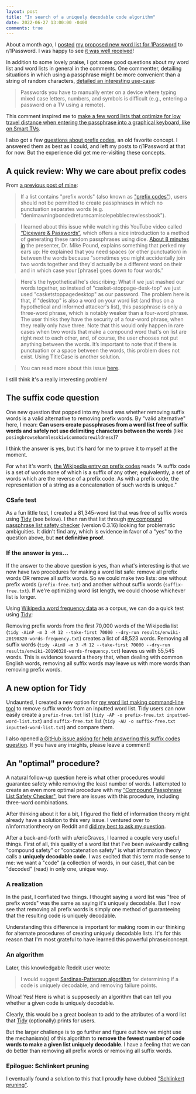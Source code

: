 ```yaml
---
layout: post
title: "In search of a uniquely decodable code algorithm"
date: 2022-06-27 13:00:00 -0400
comments: true
---
```


About a month ago, I [posted](https://www.reddit.com/r/1Password/comments/ur4otq/proposed_new_word_list/) [my proposed new word list for 1Password](https://github.com/sts10/generated-wordlists/blob/main/lists/1password-replacement/1password-replacement.txt) to r/1Password. I was happy to see [it was well received](https://www.reddit.com/r/1Password/comments/ur4otq/comment/i8v7g29/?utm_source=reddit&utm_medium=web2x&context=3)! 

In addition to some lovely praise, I got some good questions about my word list and word lists in general in the comments. One commentter, detailing situations in which using a passphrase might be more convenient than a string of random characters, [detailed an interesting use-case](https://www.reddit.com/r/1Password/comments/ur4otq/comment/i8yoaty/?utm_source=reddit&utm_medium=web2x&context=3):

> Passwords you have to manually enter on a device where typing mixed case letters, numbers, and symbols is difficult (e.g., entering a password on a TV using a remote).

This comment inspired me to [make a few word lists that optimize for low travel distance when entering the passphrase into a graphical keyboard, like on Smart TVs](https://github.com/sts10/remote-words).

I also got a few [questions about prefix codes](https://www.reddit.com/r/1Password/comments/ur4otq/comment/i8ylj8f/?utm_source=reddit&utm_medium=web2x&context=3), an old favorite concept. I answered them as best as I could, and left my posts to r/1Password at that for now. But the experience did get me re-visiting these concepts.

## A quick review: Why we care about prefix codes

From [a previous post of mine](https://sts10.github.io/2020/09/30/making-a-word-list.html#the-question-of-prefix-words): 

> If a list contains "prefix words" (also known as ["prefix codes"](https://en.wikipedia.org/wiki/Prefix_code)), users should not be permitted to create passphrases in which no punctuation separates words (e.g. "denimawningbondedreturncamisolepebblecrewlessbook"). 

> I learned about this issue while watching this YouTube video called [“Diceware & Passwords”](https://www.youtube.com/watch?v=Pe_3cFuSw1E), which offers a nice introduction to a method of generating these random passphrases using dice. [About 8 minutes in](https://youtu.be/Pe_3cFuSw1E?t=8m36s) the presenter, Dr. Mike Pound, explains something that perked my ears up: He explained that you need spaces (or other punctuation) in between the words because "sometimes you might accidentally join two words together and they'd actually be a different word on their and in which case your [phrase] goes down to four words."

> Here's the hypothetical he's describing: What if we just mashed our words together, so instead of "casket-stoppage-desk-top" we just used "casketstoppagedesktop" as our password. The problem here is that, if "desktop" is also a word on your word list (and thus on a hypothetical and informed attacker's list), this passphrase is only a three-word phrase, which is notably weaker than a four-word phrase. The user thinks they have the security of a four-word phrase, when they really only have three. Note that this would only happen in rare cases when two words that make a compound word that's on list are right next to each other, and, of course, the user chooses not put anything between the words. It’s important to note that if there is punctuation or a space between the words, this problem does not exist. Using TitleCase is another solution.

> You can read more about this issue [here](https://github.com/ulif/diceware#id3).

I still think it's a really interesting problem!

## The suffix code question

One new question that popped into my head was whether removing suffix words is a valid alternative to removing prefix words. By "valid alternative" here, I mean: **Can users create passphrases from a word list free of suffix words and safely not use delimiting characters between the words** (like `posingbrowseharmlesskiwicommodorewildness`)? 

I think the answer is yes, but it's hard for me to prove it to myself at the moment.

For what it's worth, [the Wikipedia entry on prefix codes](https://en.wikipedia.org/wiki/Prefix_code#Related_concepts) reads "A suffix code is a set of words none of which is a suffix of any other; equivalently, a set of words which are the reverse of a prefix code. As with a prefix code, the representation of a string as a concatenation of such words is unique." 

### CSafe test

As a fun little test, I created a 81,345-word list that was free of suffix words using [Tidy](https://sts10.github.io/2021/12/09/tidy-0-2-0.html) (see below). I then ran that list through [my compound passphrase list safety checker](https://github.com/sts10/csafe) (version 0.3.16) looking for problematic ambiguities. It didn't find any, which is evidence in favor of a "yes" to the question above, but **not definitive proof**.

### If the answer is yes...

If the answer to the above question is yes, than what's interesting is that we now have two procedures for making a word list safe: remove all prefix words OR remove all suffix words. So we could make two lists: one without prefix words (`prefix-free.txt`) and another without suffix words (`suffix-free.txt`). If we're optimizing word list length, we could choose whichever list is longer.

Using [Wikipedia word frequency data](https://github.com/IlyaSemenov/wikipedia-word-frequency/blob/master/results/enwiki-20190320-words-frequency.txt) as a corpus, we can do a quick test using [Tidy](https://github.com/sts10/tidy):

Removing prefix words from the first 70,000 words of the Wikipedia list (`tidy -AinP -m 3 -M 12 --take-first 70000 --dry-run results/enwiki-20190320-words-frequency.txt`) creates a list of 48,523 words. Removing all suffix words (`tidy -AinU -m 3 -M 12 --take-first 70000 --dry-run results/enwiki-20190320-words-frequency.txt`) leaves us with 55,545 words. This is evidence toward a theory that, when dealing with common English words, removing all suffix words may leave us with more words than removing prefix words.

## A new option for Tidy

Undaunted, I created a new option for [my word list making command-line tool](https://github.com/sts10/tidy) to remove suffix words from an inputted word list. Tidy users can now easily create a `prefix-free.txt` list (`tidy -AP -o prefix-free.txt inputted-word-list.txt`) and `suffix-free.txt` list (`tidy -AU -o suffix-free.txt inputted-word-list.txt`) and compare them.

I also opened [a GitHub issue asking for help answering this suffix codes question](https://github.com/sts10/tidy/issues/7). If you have any insights, please leave a comment!

## An "optimal" procedure?

A natural follow-up question here is what other procedures would guarantee safety while removing the least number of words. I attempted to create an even more optimal procedure with my ["Compound Passphrase List Safety Checker"](https://github.com/sts10/csafe), but there are issues with this procedure, including three-word combinations.

After thinking about it for a bit, I figured the field of information theory might already have a solution to this very issue. I ventured over to r/informationtheory on Reddit and [did my best to ask my question](https://www.reddit.com/r/informationtheory/comments/vnretf/question_about_suffix_codes_and_safe_concatenation/). 

After a back-and-forth with u/ericGraves, I learned a couple very useful things. First of all, this quality of a word list that I've been awkwardly calling "compound safety" or "concatenation safety" is what information theory calls a **uniquely decodable code**. I was excited that this term made sense to me: we want a "code" (a collection of words, in our case), that can be "decoded" (read) in only one, unique way.

### A realization

In the past, I conflated two things. I thought saying a word list was "free of prefix words" was the same as saying it's uniquely decodable. But I now see that removing all prefix words is simply one method of guaranteeing that the resulting code is uniquely decodable.

Understanding this difference is important for making room in our thinking for alternate procedures of creating uniquely decodable lists. It's for this reason that I'm most grateful to have learned this powerful phrase/concept.

### An algorithm

Later, this knowledgable Reddit user wrote:

> I would suggest [Sardinas-Patterson algorithm](https://en.wikipedia.org/wiki/Sardinas%E2%80%93Patterson_algorithm) for determining if a code is uniquely decodable, and removing failure points.

Whoa! Yes! Here is what is supposedly an algorithm that can tell you whether a given code is uniquely decodable. 

Clearly, this would be a great boolean to add to the attributes of a word list that [Tidy](https://github.com/sts10/tidy) (optionally) prints for users.

But the larger challenge is to go further and figure out how we might use the mechanism(s) of this algorithm to **remove the fewest number of code words to make a given list uniquely decodable**. I have a feeling that we can do better than removing all prefix words or removing all suffix words.

<!-- ### Some code -->

<!-- To this end, I've played around with implementing Sardinas-Patterson for myself in Rust, in an effort to learn more about how it works and how I/we might develop a method of removing the fewest number of code words to make a code uniquely decodable. -->

<!-- However, I've yet to accomplish the first step of getting an implementation of the algorithm working. I can't quite understand how the algorithm works in subsequent rounds. A work in progress! -->

<!-- You can check out [the Github repo](https://github.com/sts10/uniquely-decodable). Feel free to contribute! -->

<!-- ### Can Huffman coding help us here? -->

<!-- https://www.youtube.com/watch?v=dM6us854Jk0 -->

### Epilogue: Schlinkert pruning

I eventually found a solution to this that I proudly have dubbed ["Schlinkert pruning"](https://sts10.github.io/2022/08/12/efficiently-pruning-until-uniquely-decodable.html).
